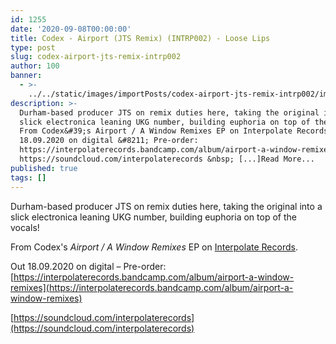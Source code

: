 ```yaml
---
id: 1255
date: '2020-09-08T00:00:00'
title: Codex - Airport (JTS Remix) (INTRP002) - Loose Lips
type: post
slug: codex-airport-jts-remix-intrp002
author: 100
banner:
  - >-
    ../../static/images/importPosts/codex-airport-jts-remix-intrp002/image1255.jpeg
description: >-
  Durham-based producer JTS on remix duties here, taking the original into a
  slick electronica leaning UKG number, building euphoria on top of the vocals!
  From Codex&#39;s Airport / A Window Remixes EP on Interpolate Records. Out
  18.09.2020 on digital &#8211; Pre-order:
  https://interpolaterecords.bandcamp.com/album/airport-a-window-remixes
  https://soundcloud.com/interpolaterecords &nbsp; [...]Read More...
published: true
tags: []
---
```

Durham-based producer JTS on remix duties here, taking the original into a slick electronica leaning UKG number, building euphoria on top of the vocals!

From Codex's _Airport / A Window Remixes_ EP on [Interpolate Records](https://interpolaterecords.bandcamp.com/).

Out 18.09.2020 on digital – Pre-order: [https://interpolaterecords.bandcamp.com/album/airport-a-window-remixes](https://interpolaterecords.bandcamp.com/album/airport-a-window-remixes)

[https://soundcloud.com/interpolaterecords](https://soundcloud.com/interpolaterecords)